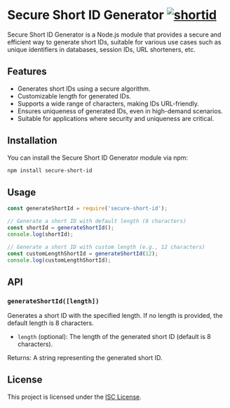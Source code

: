 # Secure Short ID Generator [![shortid](https://img.shields.io/npm/dm/secure-short-id.svg)](https://www.npmjs.org/package/secure-short-id)

Secure Short ID Generator is a Node.js module that provides a secure and efficient way to generate short IDs, suitable for various use cases such as unique identifiers in databases, session IDs, URL shorteners, etc.

## Features

- Generates short IDs using a secure algorithm.
- Customizable length for generated IDs.
- Supports a wide range of characters, making IDs URL-friendly.
- Ensures uniqueness of generated IDs, even in high-demand scenarios.
- Suitable for applications where security and uniqueness are critical.

## Installation

You can install the Secure Short ID Generator module via npm:

```bash
npm install secure-short-id
```

## Usage

```javascript
const generateShortId = require('secure-short-id');

// Generate a short ID with default length (8 characters)
const shortId = generateShortId();
console.log(shortId);

// Generate a short ID with custom length (e.g., 12 characters)
const customLengthShortId = generateShortId(12);
console.log(customLengthShortId);
```

## API

### `generateShortId([length])`

Generates a short ID with the specified length. If no length is provided, the default length is 8 characters.

- `length` (optional): The length of the generated short ID (default is 8 characters).

Returns: A string representing the generated short ID.

## License

This project is licensed under the [ISC License](LICENSE).
